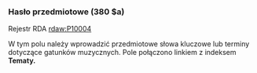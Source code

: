 ### Hasło przedmiotowe (380 $a)
Rejestr RDA [rdaw:P10004](http://www.rdaregistry.info/Elements/w/#P10004)  

W tym polu należy wprowadzić przedmiotowe słowa kluczowe lub terminy dotyczące gatunków muzycznych. Pole połączono linkiem z indeksem **Tematy.**
